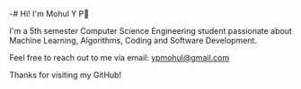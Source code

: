 -# Hi! I'm Mohul Y P👋

I'm a 5th semester Computer Science Engineering student passionate about Machine Learning, Algorithms, Coding and Software Development.

Feel free to reach out to me via email: ypmohul@gmail.com

Thanks for visiting my GitHub!

